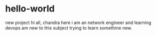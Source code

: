 # hello-world
new project
hi all,
chandra here i am an network engineer and learning devops
am new to this subject trying to learn somethine new.
